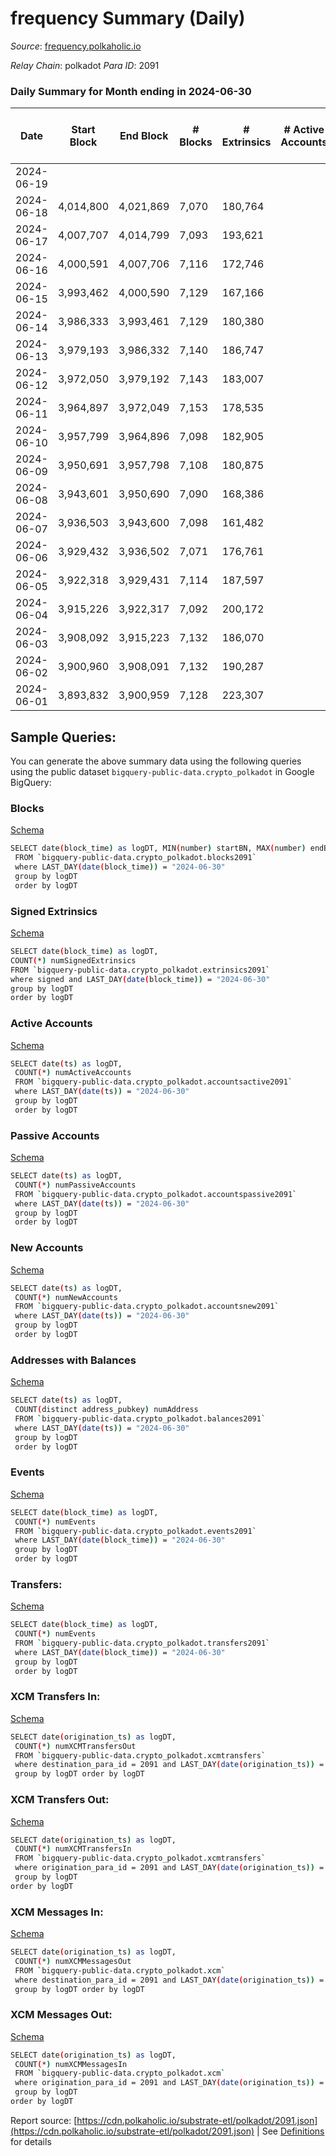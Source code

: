 # frequency Summary (Daily)

_Source_: [frequency.polkaholic.io](https://frequency.polkaholic.io)

*Relay Chain*: polkadot
*Para ID*: 2091



### Daily Summary for Month ending in 2024-06-30


| Date    | Start Block | End Block | # Blocks | # Extrinsics | # Active Accounts | # Passive Accounts | # New Accounts | # Addresses | # Events  | # Transfers ($USD) | # XCM Transfers In ($USD) | # XCM Transfers Out ($USD) | # XCM In | # XCM Out | Issues |
|---------|-------------|-----------|----------|--------------|-------------------|--------------------|----------------|-------------|-----------|--------------------|---------------------------|----------------------------|----------|-----------|--------|
| 2024-06-19 |  |  |  |  |  |  |  |  |  |   |   |   |  |  |  |
| 2024-06-18 | 4,014,800 | 4,021,869 | 7,070 | 180,764 |  |  |  | 172 | 923,958 | 1  |   |   |  |  |  |
| 2024-06-17 | 4,007,707 | 4,014,799 | 7,093 | 193,621 |  |  |  | 171 | 988,226 |   |   |   |  |  |  |
| 2024-06-16 | 4,000,591 | 4,007,706 | 7,116 | 172,746 |  |  |  | 171 | 883,399 |   |   |   |  |  |  |
| 2024-06-15 | 3,993,462 | 4,000,590 | 7,129 | 167,166 |  |  |  | 171 | 855,606 |   |   |   |  |  |  |
| 2024-06-14 | 3,986,333 | 3,993,461 | 7,129 | 180,380 |  |  |  | 171 | 922,411 |   |   |   |  |  |  |
| 2024-06-13 | 3,979,193 | 3,986,332 | 7,140 | 186,747 |  |  |  | 171 | 955,921 |   |   |   |  |  |  |
| 2024-06-12 | 3,972,050 | 3,979,192 | 7,143 | 183,007 |  |  |  | 171 | 939,724 | 4  |   |   |  |  |  |
| 2024-06-11 | 3,964,897 | 3,972,049 | 7,153 | 178,535 |  |  |  | 169 | 912,008 |   |   |   |  |  |  |
| 2024-06-10 | 3,957,799 | 3,964,896 | 7,098 | 182,905 |  |  |  | 169 | 934,318 | 3  |   |   |  |  |  |
| 2024-06-09 | 3,950,691 | 3,957,798 | 7,108 | 180,875 |  |  |  | 169 | 923,735 |   |   |   |  |  |  |
| 2024-06-08 | 3,943,601 | 3,950,690 | 7,090 | 168,386 |  |  |  | 169 | 861,040 |   |   |   |  |  |  |
| 2024-06-07 | 3,936,503 | 3,943,600 | 7,098 | 161,482 |  |  |  | 169 | 828,803 |   |   |   |  |  |  |
| 2024-06-06 | 3,929,432 | 3,936,502 | 7,071 | 176,761 |  |  |  | 169 | 904,905 | 2  |   |   |  |  |  |
| 2024-06-05 | 3,922,318 | 3,929,431 | 7,114 | 187,597 |  |  |  | 169 | 961,015 |   |   |   |  |  |  |
| 2024-06-04 | 3,915,226 | 3,922,317 | 7,092 | 200,172 |  |  |  | 169 | 1,030,473 | 5  |   |   |  |  |  |
| 2024-06-03 | 3,908,092 | 3,915,223 | 7,132 | 186,070 |  |  |  | 168 | 954,478 | 6  |   |   |  |  |  |
| 2024-06-02 | 3,900,960 | 3,908,091 | 7,132 | 190,287 |  |  |  | 168 | 980,494 |   |   |   |  |  |  |
| 2024-06-01 | 3,893,832 | 3,900,959 | 7,128 | 223,307 |  |  |  | 168 | 1,152,587 | 1  |   |   |  |  |  |

## Sample Queries:
You can generate the above summary data using the following queries using the public dataset `bigquery-public-data.crypto_polkadot` in Google BigQuery:


### Blocks 

[Schema](https://github.com/colorfulnotion/substrate-etl/blob/main/schema/blocks.json)

```bash
SELECT date(block_time) as logDT, MIN(number) startBN, MAX(number) endBN, COUNT(*) numBlocks 
 FROM `bigquery-public-data.crypto_polkadot.blocks2091`  
 where LAST_DAY(date(block_time)) = "2024-06-30" 
 group by logDT 
 order by logDT
```

### Signed Extrinsics 

[Schema](https://github.com/colorfulnotion/substrate-etl/blob/main/schema/extrinsics.json)

```bash
SELECT date(block_time) as logDT, 
COUNT(*) numSignedExtrinsics 
FROM `bigquery-public-data.crypto_polkadot.extrinsics2091`  
where signed and LAST_DAY(date(block_time)) = "2024-06-30" 
group by logDT 
order by logDT
```

### Active Accounts 

[Schema](https://github.com/colorfulnotion/substrate-etl/blob/main/schema/accountsactive.json)

```bash
SELECT date(ts) as logDT, 
 COUNT(*) numActiveAccounts 
 FROM `bigquery-public-data.crypto_polkadot.accountsactive2091` 
 where LAST_DAY(date(ts)) = "2024-06-30" 
 group by logDT 
 order by logDT
```

### Passive Accounts 

[Schema](https://github.com/colorfulnotion/substrate-etl/blob/main/schema/accountspassive.json)

```bash
SELECT date(ts) as logDT, 
 COUNT(*) numPassiveAccounts 
 FROM `bigquery-public-data.crypto_polkadot.accountspassive2091` 
 where LAST_DAY(date(ts)) = "2024-06-30" 
 group by logDT 
 order by logDT
```

### New Accounts 

[Schema](https://github.com/colorfulnotion/substrate-etl/blob/main/schema/accountsnew.json)

```bash
SELECT date(ts) as logDT, 
 COUNT(*) numNewAccounts 
 FROM `bigquery-public-data.crypto_polkadot.accountsnew2091` 
 where LAST_DAY(date(ts)) = "2024-06-30" 
 group by logDT
 order by logDT
```

### Addresses with Balances 

[Schema](https://github.com/colorfulnotion/substrate-etl/blob/main/schema/balances.json)

```bash
SELECT date(ts) as logDT,
 COUNT(distinct address_pubkey) numAddress 
 FROM `bigquery-public-data.crypto_polkadot.balances2091` 
 where LAST_DAY(date(ts)) = "2024-06-30" 
 group by logDT 
 order by logDT
```

### Events 

[Schema](https://github.com/colorfulnotion/substrate-etl/blob/main/schema/events.json)

```bash
SELECT date(block_time) as logDT, 
 COUNT(*) numEvents 
 FROM `bigquery-public-data.crypto_polkadot.events2091` 
 where LAST_DAY(date(block_time)) = "2024-06-30" 
 group by logDT 
 order by logDT
```

### Transfers:

[Schema](https://github.com/colorfulnotion/substrate-etl/blob/main/schema/transfers.json)

```bash
SELECT date(block_time) as logDT, 
 COUNT(*) numEvents 
 FROM `bigquery-public-data.crypto_polkadot.transfers2091` 
 where LAST_DAY(date(block_time)) = "2024-06-30" 
 group by logDT 
 order by logDT
```

### XCM Transfers In: 

[Schema](https://github.com/colorfulnotion/substrate-etl/blob/main/schema/xcmtransfers.json)

```bash
SELECT date(origination_ts) as logDT, 
 COUNT(*) numXCMTransfersOut 
 FROM `bigquery-public-data.crypto_polkadot.xcmtransfers` 
 where destination_para_id = 2091 and LAST_DAY(date(origination_ts)) = "2024-06-30" 
 group by logDT order by logDT
```

### XCM Transfers Out: 

[Schema](https://github.com/colorfulnotion/substrate-etl/blob/main/schema/xcmtransfers.json)

```bash
SELECT date(origination_ts) as logDT, 
 COUNT(*) numXCMTransfersIn 
 FROM `bigquery-public-data.crypto_polkadot.xcmtransfers` 
 where origination_para_id = 2091 and LAST_DAY(date(origination_ts)) = "2024-06-30" 
 group by logDT 
order by logDT
```

### XCM Messages In: 

[Schema](https://github.com/colorfulnotion/substrate-etl/blob/main/schema/xcm.json)

```bash
SELECT date(origination_ts) as logDT, 
 COUNT(*) numXCMMessagesOut 
 FROM `bigquery-public-data.crypto_polkadot.xcm` 
 where destination_para_id = 2091 and LAST_DAY(date(origination_ts)) = "2024-06-30" 
 group by logDT order by logDT
```

### XCM Messages Out: 

[Schema](https://github.com/colorfulnotion/substrate-etl/blob/main/schema/xcm.json)

```bash
SELECT date(origination_ts) as logDT, 
 COUNT(*) numXCMMessagesIn 
 FROM `bigquery-public-data.crypto_polkadot.xcm` 
 where origination_para_id = 2091 and LAST_DAY(date(origination_ts)) = "2024-06-30" 
 group by logDT 
order by logDT
```


Report source: [https://cdn.polkaholic.io/substrate-etl/polkadot/2091.json](https://cdn.polkaholic.io/substrate-etl/polkadot/2091.json) | See [Definitions](/DEFINITIONS.md) for details
